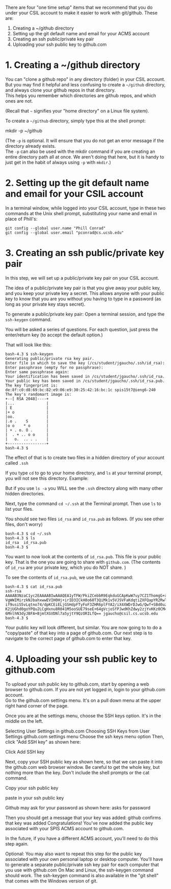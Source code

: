 There are four "one time setup" items that we recommend that you do under your CSIL account to make it easier to work with git/github. 
These are:

1. Creating a ~/github directory
1. Setting up the git default name and email for your ACMS account
1. Creating an ssh public/private key pair
1. Uploading your ssh public key to github.com


# 1.  Creating a ~/github directory

You can "clone a github repo" in any directory (folder) in your CSIL account.  But you may find it helpful and less 
confusing to create a `~/github` directory, and always clone your github repos in that directory.  
This helps you remember which directories are github repos, and which ones are not.

(Recall that `~` signifies your "home directory" on a Linux file system).

To create a `~/github` directory, simply type this at the shell prompt:

 mkdir -p ~/github

(The `-p` is optional.  It will ensure that you do not get an error message if the directory already exists.  
The `-p` can also be used with the mkdir command if you are creating an entire 
directory path all at once.  We aren't doing that here, but it is handy to 
just get in the habit of always using `-p` with `mkdir`.)

# 2. Setting up the git default name and email for your CSIL account

In a terminal window, while logged into your CSIL account, type in these two commands at the Unix shell prompt, 
substituting your name and email in place of Phill's:

```
git config --global user.name "Phill Conrad"
git config --global user.email "pconrad@cs.ucsb.edu"
```

# 3. Creating an ssh public/private key pair

In this step, we will set up a public/private key pair on your CSIL account. 

The idea of a public/private key pair is that you give away your public key, and you keep your private key a secret. 
This allows anyone with your public key to know that you are you without you having to type in a password 
(as long as your private key stays secret).

To generate a public/private key pair: Open a terminal session, and type the `ssh-keygen` command.

You will be asked a series of questions. For each question, just press the enter/return key (to accept the default option.)

That will look like this:
```
bash-4.3 $ ssh-keygen
Generating public/private rsa key pair.
Enter file in which to save the key (/cs/student/jgaucho/.ssh/id_rsa): 
Enter passphrase (empty for no passphrase): 
Enter same passphrase again: 
Your identification has been saved in /cs/student/jgaucho/.ssh/id_rsa.
Your public key has been saved in /cs/student/jgaucho/.ssh/id_rsa.pub.
The key fingerprint is:
de:8f:c0:d8:69:bc:82:e9:06:e9:30:25:42:16:bc:1c spis15t7@ieng6-240
The key's randomart image is:
+--[ RSA 2048]----+
|...              |
| E               |
|+ o              |
|oo.              |
|.o .    S        |
|o o    * o       |
| + . o. O .      |
|  . + .. o o     |
|   o.  .. . .    |
+-----------------+
bash-4.3 $
```


The effect of that is to create two files in a hidden directory of your account called `.ssh` 

If you type `cd` to go to your home directory, and `ls` at your terminal prompt, you will not see this directory. Example:

But if you use `ls -a` you WILL see the `.ssh` directory along with many other hidden directories.

Next, type the command `cd ~/.ssh` at the Terminal prompt.   Then use `ls` to list your files.

You should see two files `id_rsa` and `id_rsa.pub` as follows. (If you see other files, don't worry)

```
bash-4.3 $ cd ~/.ssh
bash-4.3 $ ls
id_rsa  id_rsa.pub
bash-4.3 $  
```

You want to now look at the contents of `id_rsa.pub`.  This file is your public key. 
That is the one you are going to share with `github.com`. (The contents of `id_rsa` are your private key, which you do NOT share. )

To see the contents of `id_rsa.pub`, we use the cat command:

```
bash-4.3 $ cat id_rsa.pub
ssh-rsa AAAAB3NzaC1yc2EAAAABIwAAAQEA1yTFW/PkiZCebbR9EqkduGCApKwW7uy7CZ1ThomgG+xZs
VgWWIMirzkNJbahxwwEVIH0Hj+irID3ICkH8o60T3QiMk1v5VJSVFaKdqtiZXFQapYR2Rwln1wf2XXBCT/cdVW
if9usiS5vLqtno74/dpKCEiELjGSHdpFTyFoF3ZHR6plFYA2/iX4XWDrDJwG/Qwf+SBd0uzIy7CpFrQK+9kMWDr
K2jUGhd0goYPQu2LCgHxnu8R041M5ooSUE79seE+64gVcjoSfPJwdKhZdwy2zjYvKKz0CM4w3ysPbOpr1FkT
6MnlhN3dyJBFA+BjmtXGVDNl7a5yjtY9QzORILfQ== jgaucho@csil.cs.ucsb.edu
bash-4.3 $ 
```


Your public key will look different, but similar. You are now going to to do a "copy/paste" of that key into a page of github.com. 
Our next step is to navigate to the correct page of github.com to enter that key.


# 4. Uploading your ssh public key to github.com

To upload your ssh public key to github.com, start by opening a web browser to github.com.  If you are not yet logged in, login to your github.com account.   
Go to the github.com settings menu.  It's on a pull down menu at the upper right hand corner of the page.

Once you are at the settings menu, choose  the SSH keys option. It's in the middle on the left.  


Selecting User Settings in github.com	Choosing SSH Keys from User Settings
github.com settings menu	Choose the ssh keys menu option Then, click "Add SSH key" as shown here:

Click Add SSH key


Next, copy your SSH public key as shown here, so that we can paste it into the github.com web browser window. Be careful to get the whole key, but nothing more than the key. Don't include the shell prompts or the cat command.

Copy your ssh public key

paste in your ssh public key

Github may ask for your password as shown here:
asks for password

Then you should get a message that your key was added:
github confirms that key was added
Congratulations! You've now added the public key associated with your SPIS ACMS account to github.com.

In the future, if you have a different ACMS account, you'll need to do this step again.

Optional: You may also want to repeat this step for the public key associated with your own personal laptop or desktop computer.
You'll have to generate a separate public/private ssh key pair for each computer that you use with github.com
On Mac and Linux, the ssh-keygen command should work.
The ssh-keygen command is also available in the "git shell" that comes with the Windows version of git.
